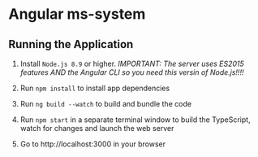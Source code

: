 # Angular ms-system

## Running the Application

1. Install `Node.js 8.9` or higher. *IMPORTANT: The server uses ES2015 features AND the Angular CLI so you need this versin of Node.js!!!!*

1. Run `npm install` to install app dependencies

1. Run `ng build --watch` to build and bundle the code

1. Run `npm start` in a separate terminal window to build the TypeScript, watch for changes and launch the web server

1. Go to http://localhost:3000 in your browser 
